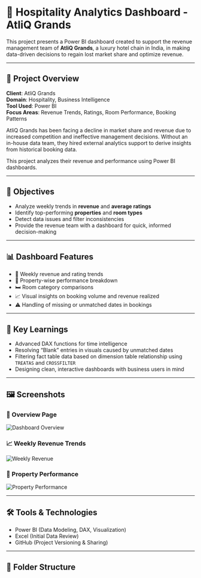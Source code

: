 # 🏨 Hospitality Analytics Dashboard - AtliQ Grands

This project presents a Power BI dashboard created to support the revenue management team of **AtliQ Grands**, a luxury hotel chain in India, in making data-driven decisions to regain lost market share and optimize revenue.

---

## 📌 Project Overview

**Client**: AtliQ Grands  
**Domain**: Hospitality, Business Intelligence  
**Tool Used**: Power BI  
**Focus Areas**: Revenue Trends, Ratings, Room Performance, Booking Patterns  

AtliQ Grands has been facing a decline in market share and revenue due to increased competition and ineffective management decisions. Without an in-house data team, they hired external analytics support to derive insights from historical booking data.

This project analyzes their revenue and performance using Power BI dashboards.

---

## 🎯 Objectives

- Analyze weekly trends in **revenue** and **average ratings**
- Identify top-performing **properties** and **room types**
- Detect data issues and filter inconsistencies
- Provide the revenue team with a dashboard for quick, informed decision-making

---

## 📊 Dashboard Features

- 📅 Weekly revenue and rating trends  
- 🏢 Property-wise performance breakdown  
- 🛏️ Room category comparisons  
- 📈 Visual insights on booking volume and revenue realized  
- ⚠️ Handling of missing or unmatched dates in bookings

---

## 🧠 Key Learnings

- Advanced DAX functions for time intelligence  
- Resolving “Blank” entries in visuals caused by unmatched dates  
- Filtering fact table data based on dimension table relationship using `TREATAS` and `CROSSFILTER`  
- Designing clean, interactive dashboards with business users in mind

---

## 🖼️ Screenshots



### 📌 Overview Page
![Dashboard Overview](images/dashboard-overview.png)

### 📈 Weekly Revenue Trends
![Weekly Revenue](images/weekly-revenue.png)

### 🏢 Property Performance
![Property Performance](images/property-performance.png)

---

## 🛠 Tools & Technologies

- Power BI (Data Modeling, DAX, Visualization)
- Excel (Initial Data Review)
- GitHub (Project Versioning & Sharing)

---

## 📁 Folder Structure


